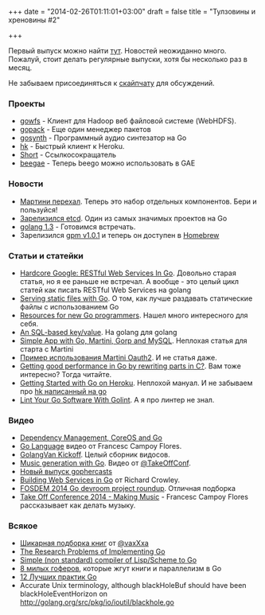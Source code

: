 +++
date = "2014-02-26T01:11:01+03:00"
draft = false
title = "Тулзовины и хреновины #2"

+++

<p>Первый выпуск можно найти <a href="http://tvorzasp.com/blog/golang-tools-and-hreniviny/">тут</a>. Новостей неожиданно много. Пожалуй, стоит делать регулярные выпуски, хотя бы несколько раз в месяц.</p>

<p>Не забываем присоединяться к <a href="http://4gophers.com/skype.html">скайпчату</a> для обсуждений.</p>

<h3 id="_1">Проекты</h3>

<ul>
	<li><a href="https://github.com/vladimirvivien/gowfs">gowfs</a> - Клиент для Hadoop веб файловой системе (WebHDFS).</li>
	<li><a href="https://github.com/d2fn/gopack">gopack</a> - Еще один менеджер пакетов</li>
	<li><a href="https://github.com/nf/gosynth">gosynth</a> - Программный аудио синтезатор на Go</li>
	<li><a href="https://github.com/heroku/hk">hk</a> - Быстрый клиент к Heroku.</li>
	<li><a href="http://rdhq.co/">Short</a> - Ссылкосокращатель</li>
	<li><a href="https://github.com/astaxie/beegae">beegae</a> - Теперь beego можно использовать в GAE</li>
</ul>

<h3 id="_2">Новости</h3>

<ul>
	<li><a href="https://github.com/martini-contrib">Мартини перехал</a>. Теперь это набор отдельных компонентов. Бери и пользуйся!</li>
	<li><a href="https://coreos.com/blog/etcd-0.3.0-released/#distsys">Зарелизился etcd</a>. Один из самых значимых проектов на Go</li>
	<li><a href="http://talks.golang.org/2014/go1.3.slide#1">golang 1.3</a> - Готовимся встречать.</li>
	<li>Зарелизился <a href="https://github.com/pote/gpm/releases/tag/v1.0.1">gpm v1.0.1</a> и теперь он доступен в <a href="https://github.com/pote/gpm/releases/tag/homebrew">Homebrew</a></li>
</ul>

<h3 id="_3">Статьи и статейки</h3>

<ul>
	<li><a href="http://joshua.themarshians.com/hardcore-google-communicating-go.html">Hardcore Google: RESTful Web Services In Go</a>. Довольно старая статья, но я ее раньше не встречал. А вообще - это целый цикл статей как писать RESTful Web Services на golang</li>
	<li><a href="http://www.shakedos.com/2014/Feb/08/serving-static-files-with-go.html">Serving static files with Go</a>. О том, как лучше раздавать статические файлы с использованием Go</li>
	<li><a href="http://dave.cheney.net/resources-for-new-go-programmers">Resources for new Go programmers</a>. Нашел много интересного для себя.</li>
	<li><a href="https://github.com/laurent22/go-sqlkv">An SQL-based key/value</a>. На golang для golang</li>
	<li><a href="http://techslides.com/simple-app-with-go-martini-gorp-and-mysql/">Simple App with Go, Martini, Gorp and MySQL</a>. Неплохая статья для старта с Martini</li>
	<li><a href="https://gist.github.com/superlogical/8951215">Пример использования Martini Oauth2</a>. И не статья даже.</li>
	<li><a href="http://lemire.me/blog/archives/2014/02/14/getting-good-performance-in-go-by-rewriting-parts-in-c/">Getting good performance in Go by rewriting parts in C?</a>. Вам тоже интересно? Тогда читайте.</li>
	<li><a href="http://mmcgrana.github.io/2012/09/getting-started-with-go-on-heroku.html">Getting Started with Go on Heroku</a>. Неплохой мануал. И не забываем про <a href="https://github.com/heroku/hk">hk написанный на go</a></li>
	<li><a href="http://engineeredweb.com/blog/2014/golint/">Lint Your Go Software With Golint</a>. А я про линтер не знал.</li>
</ul>

<h3 id="_4">Видео</h3>

<ul>
	<li><a href="http://www.hakkalabs.co/articles/dependency-management-coreos-and-go">Dependency Management, CoreOS and Go</a></li>
	<li><a href="http://www.youtube.com/watch?v=wB1hoUJDbk0">Go Language</a> видео от Francesc Campoy Flores.</li>
	<li><a href="http://golangvan.org/2014/02/05/golangvan-kickoff/">GolangVan Kickoff</a>. Целый сборник видосов.</li>
	<li><a href="http://youtu.be/wCHpytRfSL4">Music generation with Go</a>. Видео от <a href="http://twitter/TakeOffConf">@TakeOffConf</a>.</li>
	<li><a href="https://gophercasts.io/lessons/5-html-templates">Новый выпуск gophercasts</a></li>
	<li><a href="https://www.youtube.com/watch?v=D4CjdHllA-E&amp;feature=youtube_gdata_player">Building Web Services in Go</a> от Richard Crowley.</li>
	<li><a href="https://sourcegraph.com/blog/fosdem-2014-go-devroom">FOSDEM 2014 Go devroom project roundup</a>. Отличная подборка</li>
	<li><a href="http://www.youtube.com/watch?v=wCHpytRfSL4">Take Off Conference 2014 - Making Music</a> - Francesc Campoy Flores рассказывает как делать музыку.</li>
</ul>

<h3 id="_5">Всякое</h3>

<ul>
    <li><a href="https://www.dropbox.com/sh/go35bwx31i3mqlu/NRGf7nIpCo">Шикарная подборка книг</a> от <a href="http://twitter/vaxXxa">@vaxXxa</a></li>
	<li><a href="http://talks.golang.org/2014/research.slide#1">The Research Problems of Implementing Go</a></li>
	<li><a href="https://github.com/jcla1/gisp">Simple (non standard) compiler of Lisp/Scheme to Go</a></li>
	<li><a href="http://tardisgo.github.io/8concurrentgophers/index.html">8 милых гоферов</a>, которые жгут книги и параллелизм в Go</li>
	<li><a href="http://talks.golang.org/2013/bestpractices.slide">12 Лучших практик Go</a></li>
	<li>Accurate Unix terminology, although blackHoleBuf should have been blackHoleEventHorizon on <a href="http://golang.org/src/pkg/io/ioutil/blackhole.go">http://golang.org/src/pkg/io/ioutil/blackhole.go</a></li>
</ul>
